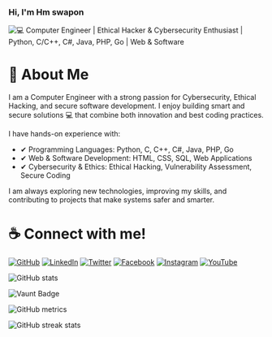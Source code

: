 ### Hi, I'm Hm swapon
![💻 Computer Engineer | Ethical Hacker & Cybersecurity Enthusiast | Python, C/C++, C#, Java, PHP, Go | Web & Software](https://scripthunter.xyz/og4.png)

<h1>🚀 About Me</h1>
I am a Computer Engineer with a strong passion for Cybersecurity, Ethical Hacking, and secure software development. I enjoy building smart and secure solutions 💻 that combine both innovation and best coding practices.

I have hands-on experience with:
- ✔ Programming Languages: Python, C, C++, C#, Java, PHP, Go
- ✔ Web & Software Development: HTML, CSS, SQL, Web Applications
- ✔ Cybersecurity & Ethics: Ethical Hacking, Vulnerability Assessment, Secure Coding

I am always exploring new technologies, improving my skills, and contributing to projects that make systems safer and smarter.


<h1>☕ Connect with me!</h1>

[![GitHub](https://img.shields.io/badge/GitHub-%23181717?style=for-the-badge&logo=github&logoColor=white)](https://github.com/hmswapon)
[![LinkedIn](https://img.shields.io/badge/LinkedIn-%230A66C2?style=for-the-badge&logo=linkedin&logoColor=white)](https://linkedin.com/in/hmswapon/)
[![Twitter](https://img.shields.io/badge/Twitter-%231DA1F2?style=for-the-badge&logo=twitter&logoColor=white)](https://twitter.com/hmswapon)
[![Facebook](https://img.shields.io/badge/Facebook-%231877F2?style=for-the-badge&logo=facebook&logoColor=white)](https://facebook.com/hmswapon.cse)
[![Instagram](https://img.shields.io/badge/Instagram-%23E4405F?style=for-the-badge&logo=instagram&logoColor=white)](https://instagram.com/hmswapon.cse)
[![YouTube](https://img.shields.io/badge/YouTube-%23FF0000?style=for-the-badge&logo=youtube&logoColor=white)](https://youtube.com/@hmswapon)












![GitHub stats](https://github-readme-stats.vercel.app/api?username=hmswapon&show_icons=true)  

![Vaunt Badge](https://api.vaunt.dev/v1/github/entities/hmswapon/contributions?format=svg&private=false)  

![GitHub metrics](https://metrics.lecoq.io/hmswapon)  

![GitHub streak stats](https://streak-stats.demolab.com/?user=hmswapon)  

